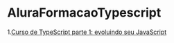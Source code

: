 # AluraFormacaoTypescript

1.[Curso de TypeScript parte 1: evoluindo seu JavaScript](https://github.com/HenriqueCCdA/AluraFormacaoTypescript/typeScriptParte1)